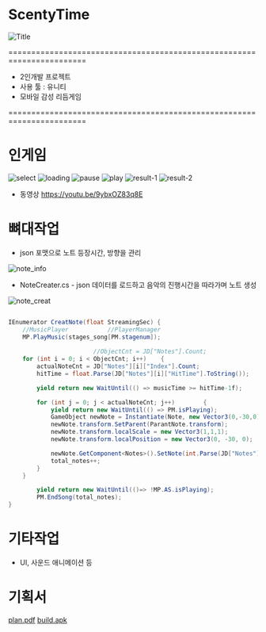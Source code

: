 # ScentyTime
![Title](https://user-images.githubusercontent.com/26218409/165750404-9f2565eb-e1bb-457f-add6-4a10696ff999.png)


=======================================================================

* 2인개발 프로젝트
* 사용 툴 : 유니티
* 모바일 감성 리듬게임

=======================================================================

# 인게임 
![select](https://user-images.githubusercontent.com/26218409/165755035-f2091050-4168-47ed-8b5d-57f8e184a5f1.png)
![loading](https://user-images.githubusercontent.com/26218409/165755037-61c509c8-3b31-40d3-924b-cd5e3302de03.png)
![pause](https://user-images.githubusercontent.com/26218409/165755046-824eaf47-9626-494b-9013-70e7a30a0801.png)
![play](https://user-images.githubusercontent.com/26218409/165755047-47672d42-d7a1-4fa3-8c5c-6cacc3f10888.png)
![result-1](https://user-images.githubusercontent.com/26218409/165755051-cb74702c-655c-4294-8848-0ebd589f196f.png)
![result-2](https://user-images.githubusercontent.com/26218409/165755053-ef4141ab-2ea9-432e-a71e-3e529fa7ceee.png)

* 동영상 https://youtu.be/9ybxOZ83q8E

# 뼈대작업
* json 포맷으로 노트 등장시간, 방향을 관리

![note_info](https://user-images.githubusercontent.com/26218409/165755817-1c962063-0b8e-4ff3-97f9-bb19f961b1c6.png)

* NoteCreater.cs - json 데이터를 로드하고 음악의 진행시간을 따라가며 노트 생성

![note_creat](https://user-images.githubusercontent.com/26218409/165756685-36e1dc46-8d43-4d01-bd14-a3a552e530ca.png)

``` C#

IEnumerator CreatNote(float StreamingSec) {
    //MusicPlayer           //PlayerManager
    MP.PlayMusic(stages_song[PM.stagenum]);
    
                        //ObjectCnt = JD["Notes"].Count;
    for (int i = 0; i < ObjectCnt; i++)    {
        actualNoteCnt = JD["Notes"][i]["Index"].Count;
        hitTime = float.Parse(JD["Notes"][i]["HitTime"].ToString());

        yield return new WaitUntil(() => musicTime >= hitTime-1f);

        for (int j = 0; j < actualNoteCnt; j++)        {
            yield return new WaitUntil(() => PM.isPlaying);
            GameObject newNote = Instantiate(Note, new Vector3(0,-30,0), Quaternion.identity);
            newNote.transform.SetParent(ParantNote.transform);
            newNote.transform.localScale = new Vector3(1,1,1);
            newNote.transform.localPosition = new Vector3(0, -30, 0);

            newNote.GetComponent<Notes>().SetNote(int.Parse(JD["Notes"][i]["Index"][j]["Path"].ToString()), notespeed);
            total_notes++;
        }
    }

        yield return new WaitUntil(()=> !MP.AS.isPlaying);
        PM.EndSong(total_notes);
}
```
# 기타작업 
* UI, 사운드 애니메이션 등
# 기획서
[plan.pdf](https://github.com/mynamejohn/SantyTime/files/8582676/plan.pdf)
[build.apk](https://drive.google.com/file/d/13oNEx2PRlKtHonSTKZE9L6V2yiAR6TXQ/view?usp=sharing)

